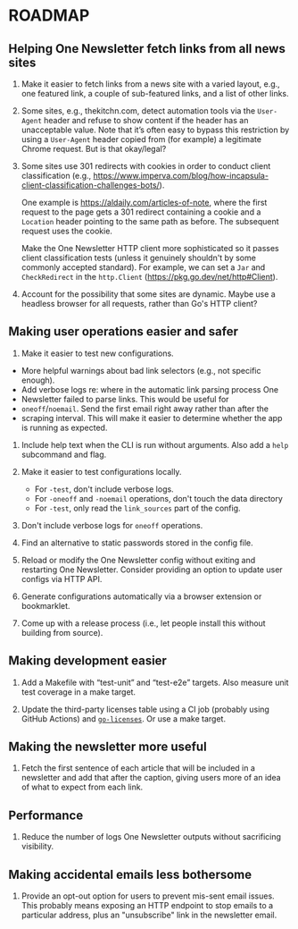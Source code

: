 # ROADMAP

## Helping One Newsletter fetch links from all news sites

1. Make it easier to fetch links from a news site with a varied layout, e.g.,
   one featured link, a couple of sub-featured links, and a list of other links.

1. Some sites, e.g., thekitchn.com, detect automation tools via the `User-Agent`
   header and refuse to show content if the header has an unacceptable value.
   Note that it’s often easy to bypass this restriction by using a `User-Agent`
   header copied from (for example) a legitimate Chrome request. But is that
   okay/legal?

1. Some sites use 301 redirects with cookies in order to conduct client
   classification (e.g.,
   https://www.imperva.com/blog/how-incapsula-client-classification-challenges-bots/).

   One example is https://aldaily.com/articles-of-note, where the first request
   to the page gets a 301 redirect containing a cookie and a `Location` header
   pointing to the same path as before. The subsequent request uses the cookie.

   Make the One Newsletter HTTP client more sophisticated so it passes client
   classification tests (unless it genuinely shouldn't by some commonly accepted
   standard). For example, we can set a `Jar` and `CheckRedirect` in the
   `http.Client` (https://pkg.go.dev/net/http#Client).

1. Account for the possibility that some sites are dynamic. Maybe use a headless
   browser for all requests, rather than Go's HTTP client?

## Making user operations easier and safer

1. Make it easier to test new configurations.

  - More helpful warnings about bad link selectors (e.g., not specific enough).
  - Add verbose logs re: where in the automatic link parsing process One
  - Newsletter failed to parse links. This would be useful for
  - `oneoff`/`noemail`.  Send the first email right away rather than after the
  - scraping interval. This
  will make it easier to determine whether the app is running as expected.

1. Include help text when the CLI is run without arguments. Also add a `help` subcommand and flag.

1. Make it easier to test configurations locally.

   - For `-test`, don't include verbose logs.
   - For `-oneoff` and `-noemail` operations, don't touch the data directory
   - For `-test`, only read the `link_sources` part of the config.

1. Don't include verbose logs for `oneoff` operations.

1. Find an alternative to static passwords stored in the config file.

1. Reload or modify the One Newsletter config without exiting and restarting One
   Newsletter. Consider providing an option to update user configs via HTTP API.

1. Generate configurations automatically via a browser extension or bookmarklet.

1. Come up with a release process (i.e., let people install this without building from source).

## Making development easier

1. Add a Makefile with “test-unit” and “test-e2e” targets. Also measure unit test coverage in a make target.

1. Update the third-party licenses table using a CI job (probably using GitHub
   Actions) and [`go-licenses`](https://github.com/google/go-licenses). Or use a
   make target.

## Making the newsletter more useful

1. Fetch the first sentence of each article that will be included in a
   newsletter and add that after the caption, giving users more of an idea of
   what to expect from each link.

## Performance

1. Reduce the number of logs One Newsletter outputs without sacrificing visibility.

## Making accidental emails less bothersome

1. Provide an opt-out option for users to prevent mis-sent email issues. This
   probably means exposing an HTTP endpoint to stop emails to a particular
   address, plus an "unsubscribe" link in the newsletter email.
